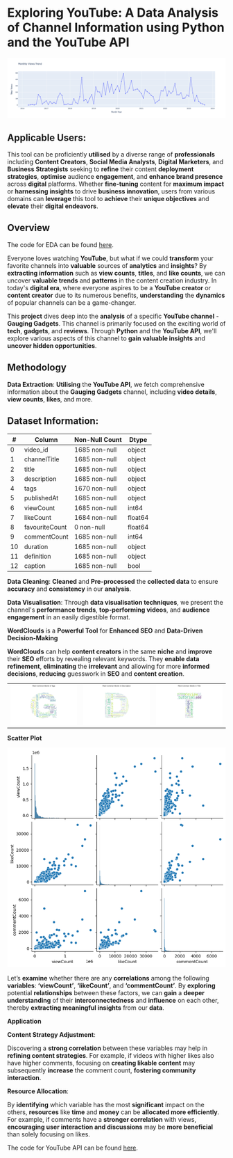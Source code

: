 # Exploring YouTube: A Data Analysis of Channel Information using Python and the YouTube API

<a href="https://aeryllvon.github.io/youtube-analytics/line.html" target="_blank">![linetrend](linetrend.png)</a>


## Applicable Users:


This tool can be proficiently **utilised** by a diverse range of **professionals** including **Content Creators**, **Social Media Analysts**, **Digital Marketers**, and **Business Strategists** seeking to **refine** their content **deployment strategies**, **optimise** audience **engagement**, and **enhance brand presence** across **digital** platforms. Whether **fine-tuning** content for **maximum impact** or **harnessing insights** to drive **business innovation**, users from various domains can **leverage** this tool to **achieve** their **unique objectives** and **elevate** their **digital endeavors**.


## Overview


The code for EDA can be found [here](https://github.com/aeryllvon/youtube-analytics/blob/main/NLP_Youtube.ipynb).


Everyone loves watching **YouTube**, but what if we could **transform** your favorite channels into **valuable** sources of **analytics** and **insights**? By **extracting information** such as **view counts**, **titles**, and **like counts**, we can uncover **valuable trends** and **patterns** in the content creation industry. In today's **digital era**, where everyone aspires to be a **YouTube creator** or **content creator** due to its numerous benefits, **understanding** the **dynamics** of popular channels can be a game-changer.

This **project** dives deep into the **analysis** of a specific **YouTube channel** - **Gauging Gadgets**. This channel is primarily focused on the exciting world of **tech**, **gadgets**, and **reviews**. Through **Python** and the **YouTube API**, we'll explore various aspects of this channel to **gain valuable insights** and **uncover hidden opportunities**.

## Methodology

**Data Extraction**: **Utilising** the **YouTube API**, we fetch comprehensive information about the **Gauging Gadgets** channel, including **video details**, **view counts**, **likes**, and more.

## Dataset Information:

|   #   | Column          | Non-Null Count  | Dtype     |
|-------|-----------------|------------------|-----------|
|   0   | video_id        | 1685 non-null   | object    |
|   1   | channelTitle    | 1685 non-null   | object    |
|   2   | title           | 1685 non-null   | object    |
|   3   | description     | 1685 non-null   | object    |
|   4   | tags            | 1670 non-null   | object    |
|   5   | publishedAt     | 1685 non-null   | object    |
|   6   | viewCount       | 1685 non-null   | int64     |
|   7   | likeCount       | 1684 non-null   | float64   |
|   8   | favouriteCount  | 0 non-null      | float64   |
|   9   | commentCount    | 1685 non-null   | int64     |
|  10   | duration        | 1685 non-null   | object    |
|  11   | definition      | 1685 non-null   | object    |
|  12   | caption         | 1685 non-null   | bool      |


**Data Cleaning**: **Cleaned** and **Pre-processed** the **collected data** to ensure **accuracy** and **consistency** in our **analysis**.

**Data Visualisation**: Through **data visualisation techniques**, we present the channel's **performance trends**, **top-performing videos**, and **audience engagement** in an easily digestible format.

**WordClouds** is a **Powerful Tool** for **Enhanced SEO** and **Data-Driven** **Decision-Making**

**WordClouds** can help **content creators** in the same **niche** and **improve** their **SEO** efforts by revealing relevant keywords. They **enable data refinement**, **eliminating** the **irrelevant** and allowing for more **informed decisions**, **reducing** guesswork in **SEO** and **content creation**.

<table>
  <tr>
    <td><img src="Gput.png" alt="1st Image" width="300"/></td>
    <td><img src="Dput.png" alt="2nd Image" width="300"/></td>
    <td><img src="Tput.png" alt="3rd Image" width="300"/></td>
  </tr>
</table>

**Scatter Plot**

![scatter](scatter.png)

Let’s **examine** whether there are any **correlations** among the following **variables**: **‘viewCount’**, **‘likeCount’**, and **‘commentCount’**. By **exploring** potential **relationships** between these factors, we can **gain** a **deeper understanding** of their **interconnectedness** and **influence** on each other, thereby **extracting meaningful insights** from our **data**.


**Application**


**Content Strategy Adjustment**:


Discovering a **strong correlation** between these variables may help in **refining content strategies**. For example, if videos with higher likes also have higher comments, focusing on **creating likable content** may subsequently **increase** the comment count, **fostering community interaction**.



**Resource Allocation**:


By **identifying** which variable has the most **significant** impact on the others, **resources** like **time** and **money** can be **allocated more efficiently**. For example, if comments have a **stronger correlation** with views, **encouraging user interaction and discussions** may be **more beneficial** than solely focusing on likes.

The code for YouTube API can be found [here](https://github.com/aeryllvon/youtube-analytics/blob/main/youtube_api_trial.ipynb).
